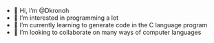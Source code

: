 - 👋 Hi, I’m @Dkronoh
- 👀 I’m interested in programming a  lot
- 🌱 I’m currently learning to generate code in the C language program
- 💞️ I’m looking to collaborate on many ways of computer languages
